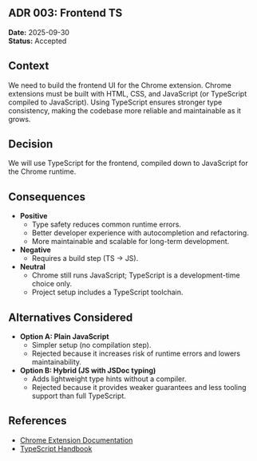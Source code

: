 ## ADR 003: Frontend TS

**Date:** 2025-09-30 \
**Status:** Accepted

## Context
We need to build the frontend UI for the Chrome extension. Chrome extensions must be built with HTML, CSS, and JavaScript (or TypeScript compiled to JavaScript). Using TypeScript ensures stronger type consistency, making the codebase more reliable and maintainable as it grows.

## Decision
We will use TypeScript for the frontend, compiled down to JavaScript for the Chrome runtime.

## Consequences
- **Positive**
  - Type safety reduces common runtime errors.
  - Better developer experience with autocompletion and refactoring.
  - More maintainable and scalable for long-term development.
- **Negative**
  - Requires a build step (TS → JS).
- **Neutral**
  - Chrome still runs JavaScript; TypeScript is a development-time choice only.
  - Project setup includes a TypeScript toolchain.

## Alternatives Considered
- **Option A: Plain JavaScript**
  - Simpler setup (no compilation step).
  - Rejected because it increases risk of runtime errors and lowers maintainability.
- **Option B: Hybrid (JS with JSDoc typing)**
  - Adds lightweight type hints without a compiler.
  - Rejected because it provides weaker guarantees and less tooling support than full TypeScript.

## References
- [Chrome Extension Documentation](https://developer.chrome.com/docs/extensions)
- [TypeScript Handbook](https://www.typescriptlang.org/docs/)
